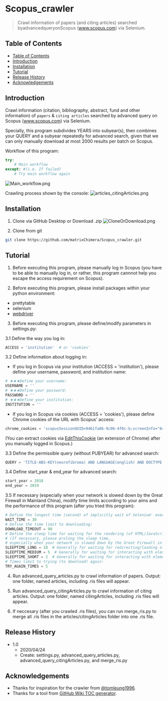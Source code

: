 # Scopus_crawler
> Crawl information of papers (and citing articles) searched byadvancedqueryonScopus (www.scopus.com) via Selenium.

## Table of Contents
- [Table of Contents](#table-of-contents)
- [Introduction](#introduction)
- [Installation](#installation)
- [Tutorial](#tutorial)
- [Release History](#release-history)
- [Acknowledgements](#acknowledgements)

## Introduction

Crawl information (citation, bibliography, abstract, fund and other information) of `papers` & `citing articles` searched by advanced query on Scopus (www.scopus.com) via Selenium.

Specially, this program subdivides YEARS into subyear(s), then combines your QUERY and a subyear repeatedly for advanced search, given that we can only manually download at most 2000 results per batch on Scopus.

Workflow of this program:
```python
try: 
    # Main workflow
except: #(i.e. If failed)
    # Try main workflow again
```
![Main_workflow.png](https://i.loli.net/2020/04/24/uhw6rTJCDQ1kNXO.png)

Crawling process shown by the console:
![articles_citingArticles.png](https://i.loli.net/2020/04/24/f3ckbvrABJdF1o6.png)

## Installation

1. Clone via GitHub Desktop or Download .zip
![CloneOrDownload.png](https://i.loli.net/2020/04/24/DbiXzVSs42GZ6Cc.png)

2. Clone from git
```sh
git clone https://github.com/matrixChimera/Scopus_crawler.git
```


## Tutorial
1. Before executing this program, please manually log in Scopus (you have to be able to manually log in, or rather, this program cannnot help you escape the access requirement on Scopus).

2. Before executing this program, please install packages within your python environment:
* prettytable
* selenium
* [webdriver](https://chromedriver.chromium.org/downloads)

3. Before executing this program, please define/modify parameters in settings.py: 

3.1 Define the way you log in:
```python
ACCESS = 'institution'  # or 'cookies'
```

3.2 Define information about logging in:

* If you log in Scopus via your institution (ACCESS = 'institution'), please define your username, password, and institution name:
```python
# ★★★Define your username:
USERNAME = ''
# ★★★Define your password:
PASSWORD = ''
# ★★★Define your institution:
INSTITUTION = ''
```
* If you log in Scopus via cookies (ACCESS = 'cookies'), please define Chrome cookies of the URL with Scopus' access:
```python
chrome_cookies = 'scopusSessionUUID=9461fa86-9c06-4f0c-b;screenInfo="640:1024";SCSessionID=9D8BCB4DD7A64A57C24BFAE9B43FF959.wsnAw8kcdt7IPYLO0V48gA;# ... #;xmlHttpRequest=true'
```
(You can extract cookies via [EditThisCookie](https://chrome.google.com/webstore/detail/editthiscookie/fngmhnnpilhplaeedifhccceomclgfbg) (an extension of Chrome) after you manually logged in Scopus.)

3.3 Define the permissible query (without PUBYEAR) for advanced search:
```python
QUERY = 'TITLE-ABS-KEY(neurofibroma) AND LANGUAGE(english) AND DOCTYPE(ar)'
```
3.4 Define start_year & end_year for advanced search:
```python
start_year = 2018
end_year = 2019
```
3.5 If necessary (especially when your network is slowed down by the Great Firewall in Mainland China), modify time limits according to your aims and the performance of this program (after you tried this program):
```python
# Define the longest time (second) of implicitly wait of Selenium' execution:
WAIT_TIME = 30
# Define the time limit to downloading:
DOWNLOAD_TIMEOUT = 90
# Define the sleep time for waiting for the rendering (of HTML/JavaScript):
# (If necessary, please prolong the sleep time,
# especially when your network is slowed down by the Great Firewall in Mainland China)
SLEEPTIME_LONG = 10  # Generally for waiting for redirecting/loading of the search page of Scopus
SLEEPTIME_MEDIUM = 5  # Generally for waiting for interacting with elements shown via rendering of JavaScript
SLEEPTIME_SHORT = 2  # Generally for waiting for interacting with elements shown via rendering of HTML
# Times limit to trying (to download) again:
TRY_AGAIN_TIMES = 5
```

4. Run advanced_query_articles.py to crawl information of papers.
Output: one folder, named articles, including .ris files will appear.

5. Run advanced_query_citingArticles.py to crawl information of citing articles.
Output: one folder, named citingArticles, including .ris files will appear.

6. If neccesary (after you crawled .ris files), you can run merge_ris.py to merge all .ris files in the articles/citingArticles folder into one .ris file.


## Release History

* 1.0
    * 2020/04/24
    * Create: settings.py, advanced_query_articles.py, advanced_query_citingArticles.py, and merge_ris.py

## Acknowledgements
* Thanks for inspiration for the crawler from [@tomleung1996](https://github.com/tomleung1996/wos_crawler). 
* Thanks for a tool from [GitHub Wiki TOC generator](https://ecotrust-canada.github.io/markdown-toc/). 

